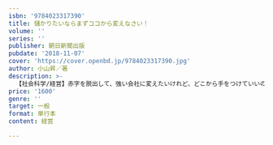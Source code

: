 ```yaml
---
isbn: '9784023317390'
title: 儲かりたいならまずココから変えなさい！
volume: ''
series: ''
publisher: 朝日新聞出版
pubdate: '2018-11-07'
cover: 'https://cover.openbd.jp/9784023317390.jpg'
author: 小山昇／著
description: >-
  【社会科学/経営】赤字を脱出して、強い会社に変えたいけれど、どこから手をつけていいのかわからない。そんな社長の悩みにズバッと答える決定版「小山流・経営革の教科書」。「まず社長が営業マンになりなさい」から「残業ゼロ」まで、経営改革の正しい手順を八つのステップで徹底解説。
price: '1600'
genre: ''
target: 一般
format: 単行本
content: 経営

---
```

